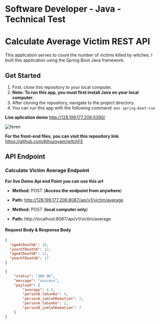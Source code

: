 # Software Developer - Java - Technical Test
# Calculate Average Victim REST API

This application serves to count the number of victims killed by witches. I built this application using the Spring Boot Java framework.

## Get Started 
1. First, clone this repository to your local computer.
2. **Note: To run this app, you must first install Java on your local computer.**
3. After cloning the repository, navigate to the project directory.
4. You can run this app with the following command: `mvn spring-boot:run`


**Live aplication demo**
http://128.199.177.206:5390/

![feren](https://github.com/Alhuzsyam/witch/assets/64511435/705953a9-345f-44ce-aa90-acfc92ac5654)


**For the front-end files, you can visit this repository link**
https://github.com/Alhuzsyam/witchFE

## API Endpoint
### Calculate Victim Average Endpoint
**For live Demo Api end Point you can use this url**
- **Method:** POST (**Access the endpoint from anywhere**)
- **Path:** http://128.199.177.206:8087/api/v1/victim/average


- **Method:** POST (**local computer only**)
- **Path:** http://localhost:8087/api/v1/victim/average

#### Request Body & Response Body
```json
{
  "ageAtDeathA": 10,
  "yearOfDeathA": 12,
  "ageAtDeathB": 13,
  "yearOfDeathB": 17
}

{
	"status": "200 OK",
	"message": "success",
	"payload": {
		"average": 4.5,
		"personB_tahunKe": 4,
		"personA_jumlahKematian": 2,
		"personA_tahunKe": 2,
		"personB_jumlahKematian": 7
	}
}

